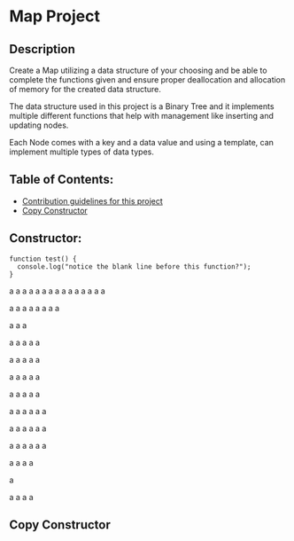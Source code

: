 # Map Project

## Description

Create a Map utilizing a data structure of your choosing and be able to complete the functions given and ensure proper deallocation and allocation of memory for the created data structure.

The data structure used in this project is a Binary Tree and it implements multiple different functions that help with management like inserting and updating nodes.

Each Node comes with a key and a data value and using a template, can implement multiple types of data types. 

## Table of Contents:

- [Contribution guidelines for this project](Readme.md#constructor)
- [Copy Constructor](Readme.md#copy-constructor)

## Constructor:

```
function test() {
  console.log("notice the blank line before this function?");
}
```


a
a
a
a
a
a
a
a
a
a
a
a
a
a
a

a
a
a
a
a
a
a
a

a
a
a

a
a
a
a
a

a
a
a
a
a

a
a
a
a
a

a
a
a
a
a

a
a
a
a
a
a

a
a
a
a
a
a

a
a
a
a
a
a

a
a
a
a

a

a
a
a
a























































































































## Copy Constructor
